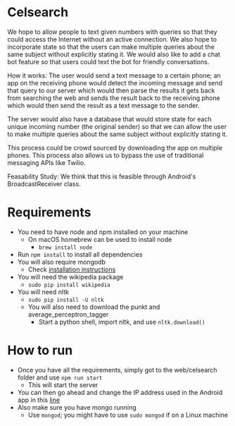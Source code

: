 # Celsearch

We hope to allow people to text given numbers with queries so that they could access the Internet without an active connection. We also hope to incorporate state so that the users can make multiple queries about the same subject without explicitly stating it. We would also like to add a chat bot feature so that users could text the bot for friendly conversations.

How it works: 
The user would send a text message to a certain phone; an app on the receiving phone would detect the incoming message and send that query to our server which would then parse the results it gets back from searching the web and sends the result back to the receiving phone which would then send the result as a text message to the sender. 

The server would also have a database that would store state for each unique incoming number (the original sender) so that we can allow the user to make multiple queries about the same subject without explicitly stating it. 

This process could be crowd sourced by downloading the app on multiple phones. This process also allows us to bypass the use of traditional messaging APIs like Twilio. 

Feasability Study:
We think that this is feasible through Android's BroadcastReceiver class.  

# Requirements

- You need to have node and npm installed on your machine 
  - On macOS homebrew can be used to install node 
    - `brew install node`
- Run `npm install` to install all dependencies 
- You will also require mongodb 
  - Check [installation instructions](https://docs.mongodb.com/manual/installation/)
- You will need the wikipedia package 
  - `sudo pip install wikipedia`
- You will need nltk 
  - `sudo pip install -U nltk`
  - You will also need to download the punkt and average_perceptron_tagger 
    - Start a python shell, import nltk, and use `nltk.download()`

# How to run 

- Once you have all the requirements, simply got to the web/celsearch folder and use `npm run start` 
  - This will start the server 
- You can then go ahead and change the IP address used in the Android app in this [line](https://github.com/christopher18/Celsearch/blob/master/android/Celsearch/app/src/main/java/com/example/chris/celsearch/CelsearchReceiver.java#L81)
- Also make sure you have mongo running 
  - Use `mongod`; you might have to use `sudo mongod` if on a Linux machine
